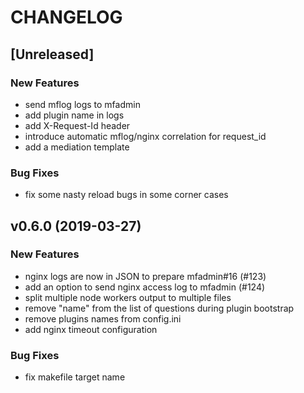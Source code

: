 # CHANGELOG


## [Unreleased]

### New Features
- send mflog logs to mfadmin
- add plugin name in logs
- add X-Request-Id header
- introduce automatic mflog/nginx correlation for request_id
- add a mediation template


### Bug Fixes
- fix some nasty reload bugs in some corner cases





## v0.6.0 (2019-03-27)

### New Features
- nginx logs are now in JSON to prepare mfadmin#16 (#123)
- add an option to send nginx access log to mfadmin (#124)
- split multiple node workers output to multiple files
- remove "name" from the list of questions during plugin bootstrap
- remove plugins names from config.ini
- add nginx timeout configuration


### Bug Fixes
- fix makefile target name





